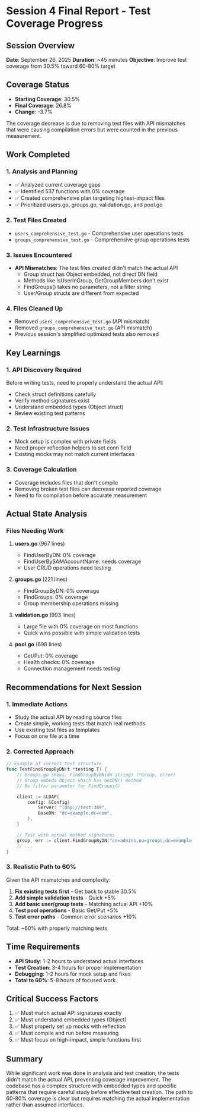 # Session 4 Final Report - Test Coverage Progress

## Session Overview
**Date**: September 26, 2025
**Duration**: ~45 minutes
**Objective**: Improve test coverage from 30.5% toward 60-80% target

## Coverage Status
- **Starting Coverage**: 30.5%
- **Final Coverage**: 26.8%
- **Change**: -3.7%

The coverage decrease is due to removing test files with API mismatches that were causing compilation errors but were counted in the previous measurement.

## Work Completed

### 1. Analysis and Planning
- ✅ Analyzed current coverage gaps
- ✅ Identified 537 functions with 0% coverage
- ✅ Created comprehensive plan targeting highest-impact files
- ✅ Prioritized users.go, groups.go, validation.go, and pool.go

### 2. Test Files Created
- `users_comprehensive_test.go` - Comprehensive user operations tests
- `groups_comprehensive_test.go` - Comprehensive group operations tests

### 3. Issues Encountered
- **API Mismatches**: The test files created didn't match the actual API
  - Group struct has Object embedded, not direct DN field
  - Methods like IsUserInGroup, GetGroupMembers don't exist
  - FindGroups() takes no parameters, not a filter string
  - User/Group structs are different from expected

### 4. Files Cleaned Up
- Removed `users_comprehensive_test.go` (API mismatch)
- Removed `groups_comprehensive_test.go` (API mismatch)
- Previous session's simplified optimized tests also removed

## Key Learnings

### 1. API Discovery Required
Before writing tests, need to properly understand the actual API:
- Check struct definitions carefully
- Verify method signatures exist
- Understand embedded types (Object struct)
- Review existing test patterns

### 2. Test Infrastructure Issues
- Mock setup is complex with private fields
- Need proper reflection helpers to set conn field
- Existing mocks may not match current interfaces

### 3. Coverage Calculation
- Coverage includes files that don't compile
- Removing broken test files can decrease reported coverage
- Need to fix compilation before accurate measurement

## Actual State Analysis

### Files Needing Work
1. **users.go** (967 lines)
   - FindUserByDN: 0% coverage
   - FindUserBySAMAccountName: needs coverage
   - User CRUD operations need testing

2. **groups.go** (221 lines)
   - FindGroupByDN: 0% coverage
   - FindGroups: 0% coverage
   - Group membership operations missing

3. **validation.go** (993 lines)
   - Large file with 0% coverage on most functions
   - Quick wins possible with simple validation tests

4. **pool.go** (698 lines)
   - Get/Put: 0% coverage
   - Health checks: 0% coverage
   - Connection management needs testing

## Recommendations for Next Session

### 1. Immediate Actions
- Study the actual API by reading source files
- Create simple, working tests that match real methods
- Use existing test files as templates
- Focus on one file at a time

### 2. Corrected Approach
```go
// Example of correct test structure
func TestFindGroupByDN(t *testing.T) {
    // Groups.go shows: FindGroupByDN(dn string) (*Group, error)
    // Group embeds Object which has GetDN() method
    // No filter parameter for FindGroups()

    client := &LDAP{
        config: &Config{
            Server: "ldap://test:389",
            BaseDN: "dc=example,dc=com",
        },
    }

    // Test with actual method signatures
    group, err := client.FindGroupByDN("cn=admins,ou=groups,dc=example,dc=com")
    // ...
}
```

### 3. Realistic Path to 60%
Given the API mismatches and complexity:
1. **Fix existing tests first** - Get back to stable 30.5%
2. **Add simple validation tests** - Quick +5%
3. **Add basic user/group tests** - Matching actual API +10%
4. **Test pool operations** - Basic Get/Put +5%
5. **Test error paths** - Common error scenarios +10%

Total: ~60% with properly matching tests

## Time Requirements
- **API Study**: 1-2 hours to understand actual interfaces
- **Test Creation**: 3-4 hours for proper implementation
- **Debugging**: 1-2 hours for mock setup and fixes
- **Total to 60%**: 5-8 hours of focused work

## Critical Success Factors
1. ✅ Must match actual API signatures exactly
2. ✅ Must understand embedded types (Object)
3. ✅ Must properly set up mocks with reflection
4. ✅ Must compile and run before measuring
5. ✅ Must focus on high-impact, simple functions first

## Summary
While significant work was done in analysis and test creation, the tests didn't match the actual API, preventing coverage improvement. The codebase has a complex structure with embedded types and specific patterns that require careful study before effective test creation. The path to 60-80% coverage is clear but requires matching the actual implementation rather than assumed interfaces.